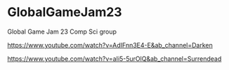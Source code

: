 # GlobalGameJam23
Global Game Jam 23 Comp Sci group

https://www.youtube.com/watch?v=AdIFnn3E4-E&ab_channel=Darken

https://www.youtube.com/watch?v=aIi5-5urOlQ&ab_channel=Surrendead
